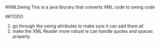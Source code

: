 #XMLSwing
This is a java liburary that converts XML code to swing code

##TODO
1. go through the swing attributes to make sure it can add them all
3. make the XML Reader more robust ie can handle quotes and spaces properly
